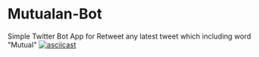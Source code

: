 # Mutualan-Bot
Simple Twitter Bot App for Retweet any latest tweet which including word "Mutual"
[![asciicast](https://asciinema.org/a/362083.svg)](https://asciinema.org/a/362083)
